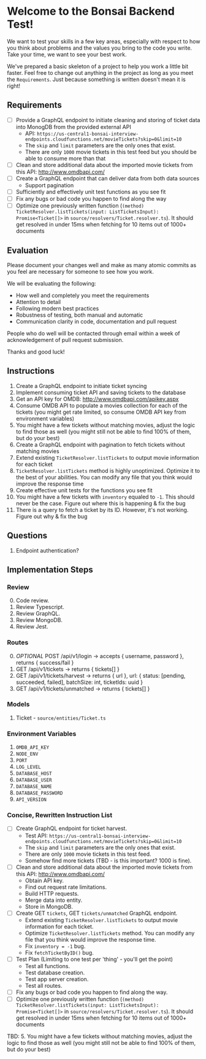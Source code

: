 # Welcome to the Bonsai Backend Test!

We want to test your skills in a few key areas, especially with respect to how you think about problems and the values you bring to the code you write. Take your time, we want to see your best work.

We've prepared a basic skeleton of a project to help you work a little bit faster. Feel free to change out anything in the project as long as you meet the `Requirements`. Just because something is written doesn't mean it is right!

## Requirements

- [ ] Provide a GraphQL endpoint to initiate cleaning and storing of ticket data into MonogDB from the provided external API
  - API: `https://us-central1-bonsai-interview-endpoints.cloudfunctions.net/movieTickets?skip=0&limit=10`
  - The `skip` and `limit` parameters are the only ones that exist.
  - There are only `1000` movie tickets in this test feed but you should be able to consume more than that
- [ ] Clean and store additional data about the imported movie tickets from this API: http://www.omdbapi.com/
- [ ] Create a GraphQL endpoint that can deliver data from both data sources
  - Support pagination
- [ ] Sufficiently and effectively unit test functions as you see fit
- [ ] Fix any bugs or bad code you happen to find along the way
- [ ] Optimize one previously written function (`(method) TicketResolver.listTickets(input: ListTicketsInput): Promise<Ticket[]>` in `source/resolvers/Ticket.resolver.ts`). It should get resolved in under 15ms when fetching for 10 items out of 1000+ documents

## Evaluation

Please document your changes well and make as many atomic commits as you feel are necessary for someone to see how you work.

We will be evaluating the following:

- How well and completely you meet the requirements
- Attention to detail
- Following modern best practices
- Robustness of testing, both manual and automatic
- Communication clarity in code, documentation and pull request

People who do well will be contacted through email within a week of acknowledgement of pull request submission.

Thanks and good luck!

## Instructions

1. Create a GraphQL endpoint to initiate ticket syncing
2. Implement consuming ticket API and saving tickets to the database
3. Get an API key for OMDB: http://www.omdbapi.com/apikey.aspx
4. Consume OMDB API to populate a movies collection for each of the tickets (you might get rate limited, so consume OMDB API key from environment variables)
5. You might have a few tickets without matching movies, adjust the logic to find those as well (you might still not be able to find 100% of them, but do your best)
6. Create a GraphQL endpoint with pagination to fetch tickets without matching movies
7. Extend existing `TicketResolver.listTickets` to output movie information for each ticket
8. `TicketResolver.listTickets` method is highly unoptimized. Optimize it to the best of your abilities. You can modify any file that you think would improve the response time
9. Create effective unit tests for the functions you see fit
10. You might have a few tickets with `inventory` equaled to `-1`. This should never be the case. Figure out where this is happening & fix the bug
11. There is a query to fetch a ticket by its ID. However, it's not working. Figure out why & fix the bug

## Questions

1. Endpoint authentication?

## Implementation Steps

### Review

0. Code review.
1. Review Typescript.
2. Review GraphQL.
3. Review MongoDB.
4. Review Jest.

### Routes

0. *OPTIONAL* POST /api/v1/login -> accepts { username, password }, returns { success/fail }
1. GET /api/v1/tickets -> returns { tickets[] }
2. GET /api/v1/tickets/harvest -> returns { url }, url: { status: [pending, succeeded, failed], batchSize: int, ticketIds: uuid }
3. GET /api/v1/tickets/unmatched -> returns { tickets[] }

### Models

1. Ticket - `source/entities/Ticket.ts`

### Environment Variables

1. `OMDB_API_KEY`
2. `NODE_ENV`
3. `PORT`
4. `LOG_LEVEL`
5. `DATABASE_HOST`
6. `DATABASE_USER`
7. `DATABASE_NAME`
8. `DATABASE_PASSWORD`
9. `API_VERSION`

### Concise, Rewritten Instruction List

- [ ] Create GraphQL endpoint for ticket harvest.
  - Test API: `https://us-central1-bonsai-interview-endpoints.cloudfunctions.net/movieTickets?skip=0&limit=10`
  - The `skip` and `limit` parameters are the only ones that exist.
  - There are only `1000` movie tickets in this test feed.
  - Somehow find more tickets (TBD - is this important? 1000 is fine).
- [ ] Clean and store additional data about the imported movie tickets from this API: http://www.omdbapi.com/
  - Obtain API key.
  - Find out request rate limitations.
  - Build HTTP requests.
  - Merge data into entity.
  - Store in MongoDB.
- [ ] Create GET `tickets`, GET `tickets/unmatched` GraphQL endpoint.
  - Extend existing `TicketResolver.listTickets` to output movie information for each ticket.
  - Optimize `TicketResolver.listTickets` method. You can modify any file that you think would improve the response time.
  - Fix `inventory = -1` bug.
  - Fix `fetchTicketByID()` bug.
- [ ] Test Plan (Limiting to one test per 'thing' - you'll get the point)
  - Test all functions.
  - Test database creation.
  - Test app server creation.
  - Test all routes.
- [ ] Fix any bugs or bad code you happen to find along the way.
- [ ] Optimize one previously written function (`(method) TicketResolver.listTickets(input: ListTicketsInput): Promise<Ticket[]>` in `source/resolvers/Ticket.resolver.ts`). It should get resolved in under 15ms when fetching for 10 items out of 1000+ documents

TBD: 
5. You might have a few tickets without matching movies, adjust the logic to find those as well (you might still not be able to find 100% of them, but do your best)
